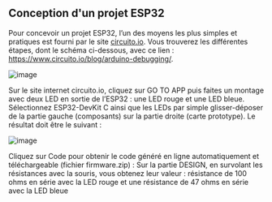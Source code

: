 ## Conception d'un projet ESP32

Pour concevoir un projet ESP32, l’un des moyens les plus simples et pratiques est fourni par le site [circuito.io](http://www.circuito.io). Vous trouverez les différentes étapes, dont le schéma ci-dessous, avec ce lien : https://www.circuito.io/blog/arduino-debugging/.
 
 ![image](https://user-images.githubusercontent.com/44494044/129628146-fa27be7a-1a82-4374-ae26-b704020b5147.png)

Sur le site internet circuito.io, cliquez sur GO TO APP puis faites un montage avec deux LED en sortie de l’ESP32 : une LED rouge et une LED bleue. Sélectionnez ESP32-DevKit C ainsi que les LEDs par simple glisser-déposer de la partie gauche (composants) sur la partie droite (carte prototype).
Le résultat doit être le suivant :

![image](https://user-images.githubusercontent.com/44494044/129630994-770353b0-1136-43af-9009-c30e80203667.png)

Cliquez sur Code pour obtenir le code généré en ligne automatiquement et téléchargeable (fichier firmware.zip) :
Sur la partie DESIGN, en survolant les résistances avec la souris, vous obtenez leur valeur : résistance de 100 ohms en série avec la LED rouge et une résistance de 47 ohms en série avec la LED bleue

